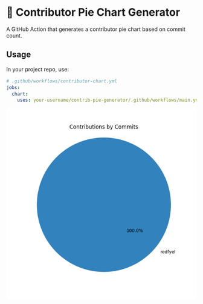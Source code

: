 # 🧁 Contributor Pie Chart Generator

A GitHub Action that generates a contributor pie chart based on commit count.

## Usage

In your project repo, use:

```yaml
# .github/workflows/contributor-chart.yml
jobs:
  chart:
    uses: your-username/contrib-pie-generator/.github/workflows/main.yml@main
```

![Contributor Pie](contributor-pie.png)
